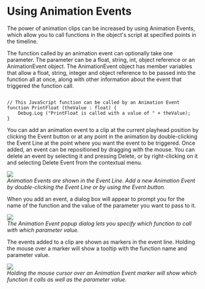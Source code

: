 Using Animation Events
======================


The power of animation clips can be increased by using <span class=keyword>Animation Events</span>, which allow you to call functions in the object's script at specified points in the timeline.

The function called by an animation event can optionally take one parameter. The parameter can be a float, string, int, object reference or an AnimationEvent object. The AnimationEvent object has member variables that allow a float, string, integer and object reference to be passed into the function all at once, along with other information about the event that triggered the function call.

````

// This JavaScript function can be called by an Animation Event
function PrintFloat (theValue : float) {
	Debug.Log ("PrintFloat is called with a value of " + theValue);
}

````

You can add an animation event to a clip at the current playhead position by clicking the <span class=menu>Event button</span> or at any point in the animation by double-clicking the <span class=menu>Event Line</span> at the point where you want the event to be triggered. Once added, an event can be repositioned by dragging with the mouse. You can delete an event by selecting it and pressing <span class=menu>Delete</span>, or by right-clicking on it and selecting <span class=menu>Delete Event</span> from the contextual menu.

![](http://docwiki.hq.unity3d.com/uploads/Main/AnimationEditorEventLine.png)  
_<span class=keyword>Animation Events</span> are shown in the <span class=menu>Event Line</span>. Add a new <span class=keyword>Animation Event</span> by double-clicking the <span class=menu>Event Line</span> or by using the <span class=menu>Event button</span>._

When you add an event, a dialog box will appear to prompt you for the name of the function and the value of the parameter you want to pass to it.

![](http://docwiki.hq.unity3d.com/uploads/Main/AnimationEditorEventPopup.png)  
_The <span class=keyword>Animation Event</span> popup dialog lets you specify which function to call with which parameter value._

The events added to a clip are shown as markers in the event line. Holding the mouse over a marker will show a tooltip with the function name and parameter value.

![](http://docwiki.hq.unity3d.com/uploads/Main/AnimationEditorEventTooltip.png)  
_Holding the mouse cursor over an <span class=menu>Animation Event marker</span> will show which function it calls as well as the parameter value._

